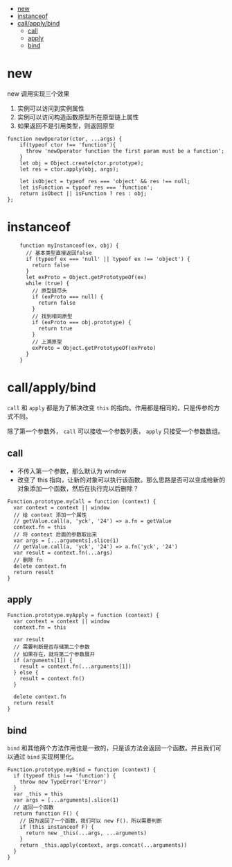 <!-- TOC -->

- [new](#new)
- [instanceof](#instanceof)
- [call/apply/bind](#callapplybind)
  - [call](#call)
  - [apply](#apply)
  - [bind](#bind)

<!-- /TOC -->


# new

new 调用实现三个效果
1. 实例可以访问到实例属性
2. 实例可以访问构造函数原型所在原型链上属性
3. 如果返回不是引用类型，则返回原型


```JS
function newOperator(ctor, ...args) {
    if(typeof ctor !== 'function'){
      throw 'newOperator function the first param must be a function';
    }
    let obj = Object.create(ctor.prototype);
    let res = ctor.apply(obj, args);
    
    let isObject = typeof res === 'object' && res !== null;
    let isFunction = typoof res === 'function';
    return isObect || isFunction ? res : obj;
};

```

# instanceof

```JS
    function myInstanceof(ex, obj) {
      // 基本类型直接返回false
      if (typeof ex === 'null' || typeof ex !== 'object') {
        return false
      }
      let exProto = Object.getPrototypeOf(ex)
      while (true) {
        // 原型链尽头
        if (exProto === null) {
          return false
        }
        // 找到相同原型
        if (exProto === obj.prototype) {
          return true
        }
        // 上溯原型
        exProto = Object.getPrototypeOf(exProto)
      }
    }
```
# call/apply/bind


`call` 和 `apply` 都是为了解决改变 `this` 的指向。作用都是相同的，只是传参的方式不同。

除了第一个参数外， `call` 可以接收一个参数列表， `apply` 只接受一个参数数组。

## call
+ 不传入第一个参数，那么默认为 window
+ 改变了 this 指向，让新的对象可以执行该函数。那么思路是否可以变成给新的对象添加一个函数，然后在执行完以后删除？
```JS
Function.prototype.myCall = function (context) {
  var context = context || window
  // 给 context 添加一个属性
  // getValue.call(a, 'yck', '24') => a.fn = getValue
  context.fn = this
  // 将 context 后面的参数取出来
  var args = [...arguments].slice(1)
  // getValue.call(a, 'yck', '24') => a.fn('yck', '24')
  var result = context.fn(...args)
  // 删除 fn
  delete context.fn
  return result
}

```
## apply
```JS
Function.prototype.myApply = function (context) {
  var context = context || window
  context.fn = this

  var result
  // 需要判断是否存储第二个参数
  // 如果存在，就将第二个参数展开
  if (arguments[1]) {
    result = context.fn(...arguments[1])
  } else {
    result = context.fn()
  }

  delete context.fn
  return result
}
```

## bind
`bind` 和其他两个方法作用也是一致的，只是该方法会返回一个函数。并且我们可以通过 `bind` 实现柯里化。
```JS
Function.prototype.myBind = function (context) {
  if (typeof this !== 'function') {
    throw new TypeError('Error')
  }
  var _this = this
  var args = [...arguments].slice(1)
  // 返回一个函数
  return function F() {
    // 因为返回了一个函数，我们可以 new F()，所以需要判断
    if (this instanceof F) {
      return new _this(...args, ...arguments)
    }
    return _this.apply(context, args.concat(...arguments))
  }
}

```

